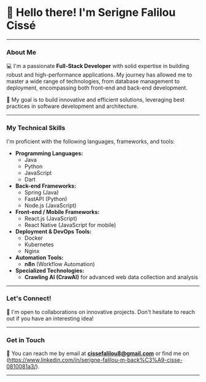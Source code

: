 # 👋 Hello there! I'm Serigne Falilou Cissé

---

### About Me

💻 I'm a passionate **Full-Stack Developer** with solid expertise in building robust and high-performance applications. My journey has allowed me to master a wide range of technologies, from database management to deployment, encompassing both front-end and back-end development.

🚀 My goal is to build innovative and efficient solutions, leveraging best practices in software development and architecture.

---

### My Technical Skills

I'm proficient with the following languages, frameworks, and tools:

* **Programming Languages:**
    * Java
    * Python
    * JavaScript
    * Dart
* **Back-end Frameworks:**
    * Spring (Java)
    * FastAPI (Python)
    * Node.js (JavaScript)
* **Front-end / Mobile Frameworks:**
    * React.js (JavaScript)
    * React Native (JavaScript for mobile)
* **Deployment & DevOps Tools:**
    * Docker
    * Kubernetes
    * Nginx
* **Automation Tools:**
    * **n8n** (Workflow Automation)
* **Specialized Technologies:**
    * **Crawling AI (CrawAI)** for advanced web data collection and analysis

---


### Let's Connect!

🤝 I'm open to collaborations on innovative projects. Don't hesitate to reach out if you have an interesting idea!

---

### Get in Touch

📧 You can reach me by email at **cissefalilou8@gmail.com** or find me on (https://www.linkedin.com/in/serigne-falilou-m-back%C3%A9-cisse-0810081a3/).

---



